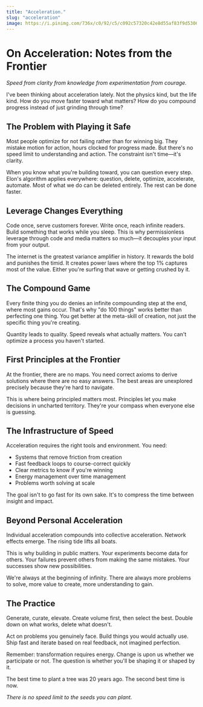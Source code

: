 ```yaml
---
title: "Acceleration."
slug: "acceleration"
image: https://i.pinimg.com/736x/c0/92/c5/c092c57320c42e8d55af83f9d5306314.jpg
---
```


# On Acceleration: Notes from the Frontier

*Speed from clarity from knowledge from experimentation from courage.*

I've been thinking about acceleration lately. Not the physics kind, but the life kind. How do you move faster toward what matters? How do you compound progress instead of just grinding through time?

## The Problem with Playing it Safe

Most people optimize for not failing rather than for winning big. They mistake motion for action, hours clocked for progress made. But there's no speed limit to understanding and action. The constraint isn't time—it's clarity.

When you know what you're building toward, you can question every step. Elon's algorithm applies everywhere: question, delete, optimize, accelerate, automate. Most of what we do can be deleted entirely. The rest can be done faster.

## Leverage Changes Everything

Code once, serve customers forever. Write once, reach infinite readers. Build something that works while you sleep. This is why permissionless leverage through code and media matters so much—it decouples your input from your output.

The internet is the greatest variance amplifier in history. It rewards the bold and punishes the timid. It creates power laws where the top 1% captures most of the value. Either you're surfing that wave or getting crushed by it.

## The Compound Game

Every finite thing you do denies an infinite compounding step at the end, where most gains occur. That's why "do 100 things" works better than perfecting one thing. You get better at the meta-skill of creation, not just the specific thing you're creating.

Quantity leads to quality. Speed reveals what actually matters. You can't optimize a process you haven't started.

## First Principles at the Frontier

At the frontier, there are no maps. You need correct axioms to derive solutions where there are no easy answers. The best areas are unexplored precisely because they're hard to navigate.

This is where being principled matters most. Principles let you make decisions in uncharted territory. They're your compass when everyone else is guessing.

## The Infrastructure of Speed

Acceleration requires the right tools and environment. You need:

- Systems that remove friction from creation
- Fast feedback loops to course-correct quickly
- Clear metrics to know if you're winning
- Energy management over time management
- Problems worth solving at scale

The goal isn't to go fast for its own sake. It's to compress the time between insight and impact.

## Beyond Personal Acceleration

Individual acceleration compounds into collective acceleration. Network effects emerge. The rising tide lifts all boats.

This is why building in public matters. Your experiments become data for others. Your failures prevent others from making the same mistakes. Your successes show new possibilities.

We're always at the beginning of infinity. There are always more problems to solve, more value to create, more understanding to gain.

## The Practice

Generate, curate, elevate. Create volume first, then select the best. Double down on what works, delete what doesn't.

Act on problems you genuinely face. Build things you would actually use. Ship fast and iterate based on real feedback, not imagined perfection.

Remember: transformation requires energy. Change is upon us whether we participate or not. The question is whether you'll be shaping it or shaped by it.

The best time to plant a tree was 20 years ago. The second best time is now.

*There is no speed limit to the seeds you can plant.*